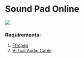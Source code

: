 # Sound Pad Online

<img src="https://shields.io/badge/version-v1.0.0-blue">

### Requirements:

1. [Ffmpeg](https://ffmpeg.org/)
2. [Virtual Audio Cable](https://vb-audio.com/Cable/)
